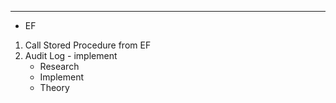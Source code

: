 ------------------------------------------------------------------------------
* EF
1. Call Stored Procedure from EF
2. Audit Log - implement
	- Research
	- Implement
	- Theory